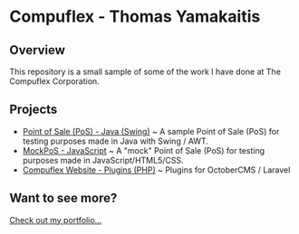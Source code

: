 # Compuflex - Thomas Yamakaitis
## Overview
This repository is a small sample of some of the work I have done at The Compuflex Corporation.

## Projects
 - [Point of Sale (PoS) - Java (Swing)](/PoS%20(Java%20-%20Swing)) ~ A sample Point of Sale (PoS) for testing purposes made in Java with Swing / AWT.
 - [MockPoS - JavaScript](/MockPoS%20(JavaScript)) ~ A "mock" Point of Sale (PoS) for testing purposes made in JavaScript/HTML5/CSS.
 - [Compuflex Website - Plugins (PHP)](/Compuflex%20Website%20-%20Plugins%20(PHP)) ~ Plugins for OctoberCMS / Laravel

## Want to see more?
[Check out my portfolio...](https://github.com/tyamz/portfolio)
